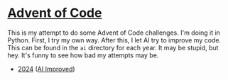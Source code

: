 # [Advent of Code](https://adventofcode.com/)

This is my attempt to do some Advent of Code challenges. I'm doing it in Python. First, I try my own way. After this, I
let AI try to improve my code. This can be found in the `ai` directory for each year. It may be stupid, but hey. It's
funny to see how bad my attempts may be.

- [2024](2024) ([AI Improved](2024/ai))